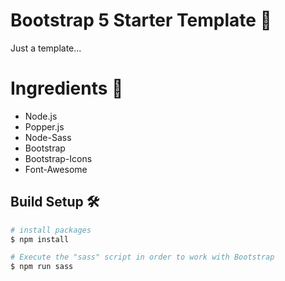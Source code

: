 # Bootstrap 5 Starter Template 🎨
Just a template...

# Ingredients 🥣
- Node.js
- Popper.js
- Node-Sass
- Bootstrap
- Bootstrap-Icons
- Font-Awesome

## Build Setup 🛠️

```bash
# install packages
$ npm install

# Execute the "sass" script in order to work with Bootstrap
$ npm run sass
```

